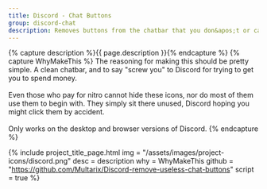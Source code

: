 ```yaml
---
title: Discord - Chat Buttons
group: discord-chat
description: Removes buttons from the chatbar that you don&apos;t or can&apos;t use, such as &quot;Gift Nitro&quot; &quot;Stickers&quot; or &quot;Boost Server&quot;.
---
```


{% capture description %}{{ page.description }}{% endcapture %}
{% capture WhyMakeThis %}
The reasoning for making this should be pretty simple. A clean chatbar, and to say "screw you" to Discord for trying to get you to spend money.<br>
<br>
Even those who pay for nitro cannot hide these icons, nor do most of them use them to begin with. They simply sit there unused, Discord hoping you might click them by accident.<br>
<br>
Only works on the desktop and browser versions of Discord.
{% endcapture %}


{% include project_title_page.html
	img			= "/assets/images/project-icons/discord.png"
	desc		= description
	why			= WhyMakeThis
	github		= "https://github.com/Multarix/Discord-remove-useless-chat-buttons"
	script		= true
%}